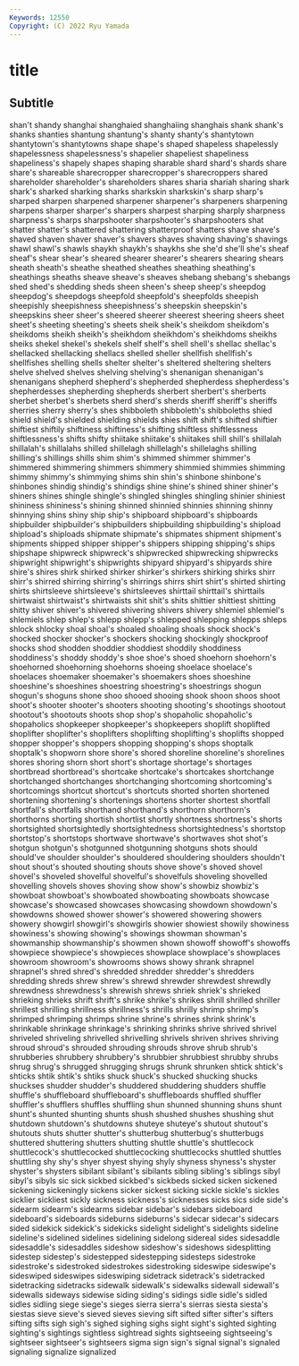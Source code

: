 ```yaml
---
Keywords: 12550
Copyright: (C) 2022 Ryu Yamada
---
```



# title

## Subtitle

shan't shandy shanghai shanghaied shanghaiing shanghais shank shank's shanks shanties
shantung shantung's shanty shanty's shantytown shantytown's shantytowns shape shape's shaped
shapeless shapelessly shapelessness shapelessness's shapelier shapeliest shapeliness shapeliness's shapely shapes
shaping sharable shard shard's shards share share's shareable sharecropper sharecropper's
sharecroppers shared shareholder shareholder's shareholders shares sharia shariah sharing shark
shark's sharked sharking sharks sharkskin sharkskin's sharp sharp's sharped sharpen
sharpened sharpener sharpener's sharpeners sharpening sharpens sharper sharper's sharpers sharpest
sharping sharply sharpness sharpness's sharps sharpshooter sharpshooter's sharpshooters shat shatter
shatter's shattered shattering shatterproof shatters shave shave's shaved shaven shaver
shaver's shavers shaves shaving shaving's shavings shawl shawl's shawls shaykh
shaykh's shaykhs she she'd she'll she's sheaf sheaf's shear shear's
sheared shearer shearer's shearers shearing shears sheath sheath's sheathe sheathed
sheathes sheathing sheathing's sheathings sheaths sheave sheave's sheaves shebang shebang's
shebangs shed shed's shedding sheds sheen sheen's sheep sheep's sheepdog
sheepdog's sheepdogs sheepfold sheepfold's sheepfolds sheepish sheepishly sheepishness sheepishness's sheepskin
sheepskin's sheepskins sheer sheer's sheered sheerer sheerest sheering sheers sheet
sheet's sheeting sheeting's sheets sheik sheik's sheikdom sheikdom's sheikdoms sheikh
sheikh's sheikhdom sheikhdom's sheikhdoms sheikhs sheiks shekel shekel's shekels shelf
shelf's shell shell's shellac shellac's shellacked shellacking shellacs shelled sheller
shellfish shellfish's shellfishes shelling shells shelter shelter's sheltered sheltering shelters
shelve shelved shelves shelving shelving's shenanigan shenanigan's shenanigans shepherd shepherd's
shepherded shepherdess shepherdess's shepherdesses shepherding shepherds sherbert sherbert's sherberts sherbet
sherbet's sherbets sherd sherd's sherds sheriff sheriff's sheriffs sherries sherry
sherry's shes shibboleth shibboleth's shibboleths shied shield shield's shielded shielding
shields shies shift shift's shifted shiftier shiftiest shiftily shiftiness shiftiness's
shifting shiftless shiftlessness shiftlessness's shifts shifty shiitake shiitake's shiitakes shill
shill's shillalah shillalah's shillalahs shilled shillelagh shillelagh's shillelaghs shilling shilling's
shillings shills shim shim's shimmed shimmer shimmer's shimmered shimmering shimmers
shimmery shimmied shimmies shimming shimmy shimmy's shimmying shims shin shin's
shinbone shinbone's shinbones shindig shindig's shindigs shine shine's shined shiner
shiner's shiners shines shingle shingle's shingled shingles shingling shinier shiniest
shininess shininess's shining shinned shinnied shinnies shinning shinny shinnying shins
shiny ship ship's shipboard shipboard's shipboards shipbuilder shipbuilder's shipbuilders shipbuilding
shipbuilding's shipload shipload's shiploads shipmate shipmate's shipmates shipment shipment's shipments
shipped shipper shipper's shippers shipping shipping's ships shipshape shipwreck shipwreck's
shipwrecked shipwrecking shipwrecks shipwright shipwright's shipwrights shipyard shipyard's shipyards shire
shire's shires shirk shirked shirker shirker's shirkers shirking shirks shirr
shirr's shirred shirring shirring's shirrings shirrs shirt shirt's shirted shirting
shirts shirtsleeve shirtsleeve's shirtsleeves shirttail shirttail's shirttails shirtwaist shirtwaist's shirtwaists
shit shit's shits shittier shittiest shitting shitty shiver shiver's shivered
shivering shivers shivery shlemiel shlemiel's shlemiels shlep shlep's shlepp shlepp's
shlepped shlepping shlepps shleps shlock shlocky shoal shoal's shoaled shoaling
shoals shock shock's shocked shocker shocker's shockers shocking shockingly shockproof
shocks shod shodden shoddier shoddiest shoddily shoddiness shoddiness's shoddy shoddy's
shoe shoe's shoed shoehorn shoehorn's shoehorned shoehorning shoehorns shoeing shoelace
shoelace's shoelaces shoemaker shoemaker's shoemakers shoes shoeshine shoeshine's shoeshines shoestring
shoestring's shoestrings shogun shogun's shoguns shone shoo shooed shooing shook
shoon shoos shoot shoot's shooter shooter's shooters shooting shooting's shootings
shootout shootout's shootouts shoots shop shop's shopaholic shopaholic's shopaholics shopkeeper
shopkeeper's shopkeepers shoplift shoplifted shoplifter shoplifter's shoplifters shoplifting shoplifting's shoplifts
shopped shopper shopper's shoppers shopping shopping's shops shoptalk shoptalk's shopworn
shore shore's shored shoreline shoreline's shorelines shores shoring shorn short
short's shortage shortage's shortages shortbread shortbread's shortcake shortcake's shortcakes shortchange
shortchanged shortchanges shortchanging shortcoming shortcoming's shortcomings shortcut shortcut's shortcuts shorted
shorten shortened shortening shortening's shortenings shortens shorter shortest shortfall shortfall's
shortfalls shorthand shorthand's shorthorn shorthorn's shorthorns shorting shortish shortlist shortly
shortness shortness's shorts shortsighted shortsightedly shortsightedness shortsightedness's shortstop shortstop's shortstops
shortwave shortwave's shortwaves shot shot's shotgun shotgun's shotgunned shotgunning shotguns
shots should should've shoulder shoulder's shouldered shouldering shoulders shouldn't shout
shout's shouted shouting shouts shove shove's shoved shovel shovel's shoveled
shovelful shovelful's shovelfuls shoveling shovelled shovelling shovels shoves shoving show
show's showbiz showbiz's showboat showboat's showboated showboating showboats showcase showcase's
showcased showcases showcasing showdown showdown's showdowns showed shower shower's showered
showering showers showery showgirl showgirl's showgirls showier showiest showily showiness
showiness's showing showing's showings showman showman's showmanship showmanship's showmen shown
showoff showoff's showoffs showpiece showpiece's showpieces showplace showplace's showplaces showroom
showroom's showrooms shows showy shrank shrapnel shrapnel's shred shred's shredded
shredder shredder's shredders shredding shreds shrew shrew's shrewd shrewder shrewdest
shrewdly shrewdness shrewdness's shrewish shrews shriek shriek's shrieked shrieking shrieks
shrift shrift's shrike shrike's shrikes shrill shrilled shriller shrillest shrilling
shrillness shrillness's shrills shrilly shrimp shrimp's shrimped shrimping shrimps shrine
shrine's shrines shrink shrink's shrinkable shrinkage shrinkage's shrinking shrinks shrive
shrived shrivel shriveled shriveling shrivelled shrivelling shrivels shriven shrives shriving
shroud shroud's shrouded shrouding shrouds shrove shrub shrub's shrubberies shrubbery
shrubbery's shrubbier shrubbiest shrubby shrubs shrug shrug's shrugged shrugging shrugs
shrunk shrunken shtick shtick's shticks shtik shtik's shtiks shuck shuck's
shucked shucking shucks shuckses shudder shudder's shuddered shuddering shudders shuffle
shuffle's shuffleboard shuffleboard's shuffleboards shuffled shuffler shuffler's shufflers shuffles shuffling
shun shunned shunning shuns shunt shunt's shunted shunting shunts shush
shushed shushes shushing shut shutdown shutdown's shutdowns shuteye shuteye's shutout
shutout's shutouts shuts shutter shutter's shutterbug shutterbug's shutterbugs shuttered shuttering
shutters shutting shuttle shuttle's shuttlecock shuttlecock's shuttlecocked shuttlecocking shuttlecocks shuttled
shuttles shuttling shy shy's shyer shyest shying shyly shyness shyness's
shyster shyster's shysters sibilant sibilant's sibilants sibling sibling's siblings sibyl
sibyl's sibyls sic sick sickbed sickbed's sickbeds sicked sicken sickened
sickening sickeningly sickens sicker sickest sicking sickle sickle's sickles sicklier
sickliest sickly sickness sickness's sicknesses sicks sics side side's sidearm
sidearm's sidearms sidebar sidebar's sidebars sideboard sideboard's sideboards sideburns sideburns's
sidecar sidecar's sidecars sided sidekick sidekick's sidekicks sidelight sidelight's sidelights
sideline sideline's sidelined sidelines sidelining sidelong sidereal sides sidesaddle sidesaddle's
sidesaddles sideshow sideshow's sideshows sidesplitting sidestep sidestep's sidestepped sidestepping sidesteps
sidestroke sidestroke's sidestroked sidestrokes sidestroking sideswipe sideswipe's sideswiped sideswipes sideswiping
sidetrack sidetrack's sidetracked sidetracking sidetracks sidewalk sidewalk's sidewalks sidewall sidewall's
sidewalls sideways sidewise siding siding's sidings sidle sidle's sidled sidles
sidling siege siege's sieges sierra sierra's sierras siesta siesta's siestas
sieve sieve's sieved sieves sieving sift sifted sifter sifter's sifters
sifting sifts sigh sigh's sighed sighing sighs sight sight's sighted
sighting sighting's sightings sightless sightread sights sightseeing sightseeing's sightseer sightseer's
sightseers sigma sign sign's signal signal's signaled signaling signalize signalized
